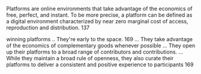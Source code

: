 Platforms are online environments that take advantage of the economics of free, perfect, and instant. To be more precise, a platform can be defined as a digital environment characterized by near zero marginal cost of access, reproduction and distribution. 137 

winning platforms .. They're early to the space. 169
... They take advantage of the economics of complementary goods whenever possible 
... They open up their platforms to a broad range of contributors and contributions.
... While they maintain a broad rule of openness, they also curate their platforms to deliver a consistent and positive experience to participants 169



